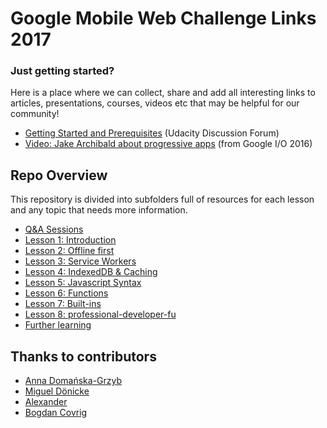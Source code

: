 # Google Mobile Web Challenge Links 2017

### Just getting started?

Here is a place where we can collect, share and add all interesting links to articles, presentations, courses, videos etc that may be helpful for our community!

- [Getting Started and Prerequisites](https://discussions.udacity.com/t/getting-started-and-prerequisites/418485?u=haitec) (Udacity Discussion Forum)
- [Video: Jake Archibald about progressive apps](https://www.youtube.com/watch?v=cmGr0RszHc8) (from Google I/O 2016)

## Repo Overview

This repository is divided into subfolders full of resources for each lesson and any topic that needs more information.

* [Q&A Sessions](ama-sessions/README.md)
* [Lesson 1: Introduction](introduction/README.md)
* [Lesson 2: Offline first](offlineFirst/README.md)
* [Lesson 3: Service Workers](serviceWorker/README.md)
* [Lesson 4: IndexedDB & Caching](indexedDB/README.md)
* [Lesson 5: Javascript Syntax](javascriptSyntax/README.md)
* [Lesson 6: Functions](functions/README.md)
* [Lesson 7: Built-ins](built-ins/README.md)
* [Lesson 8: professional-developer-fu](javascriptSyntax/README.md)
* [Further learning](furtherLearning/README.md)

## Thanks to contributors

* [Anna Domańska-Grzyb](https://github.com/DomanskaGrzyb)
* [Miguel Dönicke](https://github.com/Haitec)
* [Alexander](https://github.com/Mycroft1891)
* [Bogdan Covrig](https://github.com/bogdaaamn)
